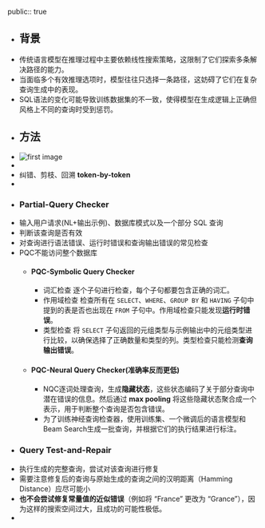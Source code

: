 public:: true

- ## 背景
- 传统语言模型在推理过程中主要依赖线性搜索策略，这限制了它们探索多条解决路径的能力。
- 当面临多个有效推理选项时，模型往往只选择一条路径，这妨碍了它们在复杂查询生成中的表现。
- SQL语法的变化可能导致训练数据集的不一致，使得模型在生成逻辑上正确但风格上不同的查询时受到惩罚。
- ## 方法
- ![first image](https://chatdoc-arxiv.oss-us-west-1.aliyuncs.com/images/aaai/34198/36353/first_image.jpeg?AWSAccessKeyId=LTAI5t6b2G8eTtEBczAMwjhc&Signature=3pJeLbipuhvxvHXsODc1jbzmGyk%3D&Expires=9223372038607951872)
-
- 纠错、剪枝、回溯     **token-by-token**
-
- ### Partial-Query Checker
- 输入用户请求(NL+输出示例)、数据库模式以及一个部分 SQL 查询
- 判断该查询是否有效
- 对查询进行语法错误、运行时错误和查询输出错误的常见检查
- PQC不能访问整个数据库
	- #### PQC-Symbolic Query Checker
		- 词汇检查
		  逐个子句进行检查，每个子句都要包含正确的词汇。
		- 作用域检查
		  检查所有在 `SELECT`、`WHERE`、`GROUP BY` 和 `HAVING` 子句中提到的表是否也出现在 `FROM` 子句中。作用域检查只能发现**运行时错误**。
		- 类型检查
		  将 `SELECT` 子句返回的元组类型与示例输出中的元组类型进行比较，以确保选择了正确数量和类型的列。类型检查只能检测**查询输出错误**。
	- #### PQC-Neural Query Checker(准确率反而更低)
		- NQC逐词处理查询，生成**隐藏状态**，这些状态编码了关于部分查询中潜在错误的信息。然后通过 **max pooling** 将这些隐藏状态聚合成一个表示，用于判断整个查询是否包含错误。
		- 为了训练神经查询检查器，使用训练集、一个微调后的语言模型和 Beam Search生成一批查询，并根据它们的执行结果进行标注。
- ### Query Test-and-Repair
- 执行生成的完整查询，尝试对该查询进行修复
- 需要注意修复后的查询与原始生成的查询之间的汉明距离（Hamming Distance）应尽可能小
- **也不会尝试修复常量值的近似错误**（例如将 “France” 更改为 “Grance”），因为这样的搜索空间过大，且成功的可能性极低。
-